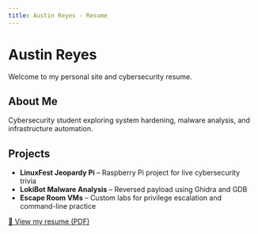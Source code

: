 ```yaml
---
title: Austin Reyes - Resume
---
```


# Austin Reyes

Welcome to my personal site and cybersecurity resume.

## About Me

Cybersecurity student exploring system hardening, malware analysis, and infrastructure automation.

## Projects

- **LinuxFest Jeopardy Pi** – Raspberry Pi project for live cybersecurity trivia
- **LokiBot Malware Analysis** – Reversed payload using Ghidra and GDB
- **Escape Room VMs** – Custom labs for privilege escalation and command-line practice

[📄 View my resume (PDF)](resume.pdf)
